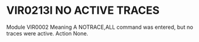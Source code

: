 # VIR0213I NO ACTIVE TRACES
Module
    VIR0002
Meaning
    A NOTRACE,ALL command was entered, but no traces were active.
Action
    None.

